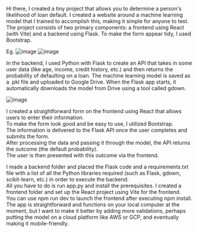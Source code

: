 Hi there, I created a tiny project that allows you to determine a person's likelihood of loan default. 
I created a website around a machine learning model that I trained to accomplish this, making it simple for anyone to test. 
The project consists of two primary components: a frontend using React (with Vite) and a backend using Flask. 
To make the form appear tidy, I used Bootstrap.

Eg. 
![image](https://github.com/user-attachments/assets/a33d1ad9-a6aa-4e35-955e-dfc53276921c)
![image](https://github.com/user-attachments/assets/4fe7291b-720c-478b-9d9f-da05ec57c06c)

In the backend, I used Python with Flask to create an API that takes in some user data (like age, income, credit history, etc.) 
and then returns the probability of defaulting on a loan. 
The machine learning model is saved as a .pkl file and uploaded to Google Drive.
When the Flask app starts, it automatically downloads the model from Drive using a tool called gdown.


![image](https://github.com/user-attachments/assets/a803e8ca-434c-4cbe-93b4-dea40359eb49)

I created a straightforward form on the frontend using React that allows users to enter their information.  
To make the form look good and be easy to use, I utilized Bootstrap.  
The information is delivered to the Flask API once the user completes and submits the form.  
After processing the data and passing it through the model, the API returns the outcome (the default probability).  
The user is then presented with this outcome via the frontend.

I made a backend folder and placed the Flask code and a requirements.txt file with a list of all the Python libraries required (such as Flask, gdown, scikit-learn, etc.) in order to execute the backend.  
All you have to do is run app.py and install the prerequisites. I created a frontend folder and set up the React project using Vite for the frontend.  
You can use npm run dev to launch the frontend after executing npm install. The app is straightforward and functions on your local computer at the moment, 
but I want to make it better by adding more validations, perhaps putting the model on a cloud platform like AWS or GCP, and eventually making it mobile-friendly.
